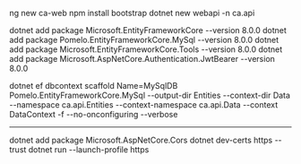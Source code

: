 ng new ca-web
npm install bootstrap
dotnet new webapi -n ca.api

dotnet add package Microsoft.EntityFrameworkCore --version 8.0.0
dotnet add package Pomelo.EntityFrameworkCore.MySql --version 8.0.0
dotnet add package Microsoft.EntityFrameworkCore.Tools --version 8.0.0
dotnet add package Microsoft.AspNetCore.Authentication.JwtBearer --version 8.0.0

dotnet ef dbcontext scaffold Name=MySqlDB Pomelo.EntityFrameworkCore.MySql --output-dir Entities --context-dir Data --namespace ca.api.Entities --context-namespace ca.api.Data --context DataContext -f --no-onconfiguring --verbose

--------------

dotnet add package Microsoft.AspNetCore.Cors
dotnet dev-certs https --trust
dotnet run --launch-profile https

